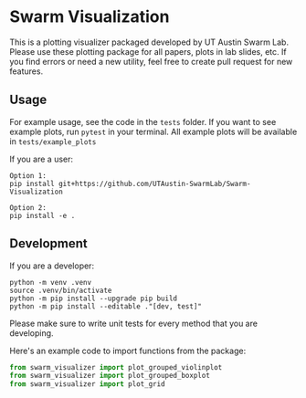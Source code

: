# Swarm Visualization
This is a plotting visualizer packaged developed by UT Austin Swarm Lab. Please use these plotting package for all papers, plots in lab slides, etc. If you find errors or need a new utility, feel free to create pull request for new features.

## Usage
For example usage, see the code in the `tests` folder. If you want to see example plots, run `pytest` in your terminal. All example plots will be available in `tests/example_plots`


If you are a user:
```
Option 1:
pip install git+https://github.com/UTAustin-SwarmLab/Swarm-Visualization

Option 2:
pip install -e .
```

## Development
If you are a developer:
```
python -m venv .venv
source .venv/bin/activate
python -m pip install --upgrade pip build
python -m pip install --editable ."[dev, test]"
```
Please make sure to write unit tests for every method that you are developing.

Here's an example code to import functions from the package:

```python
from swarm_visualizer import plot_grouped_violinplot
from swarm_visualizer import plot_grouped_boxplot
from swarm_visualizer import plot_grid
```

